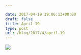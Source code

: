 ```yaml
---

date: 2017-04-19 19:06:13+00:00
draft: false
title: April 19
type: post
url: /blog/2017/4/april-19
---
```


![](/images/2017-04-19-20174april-19/image-asset.jpeg)

